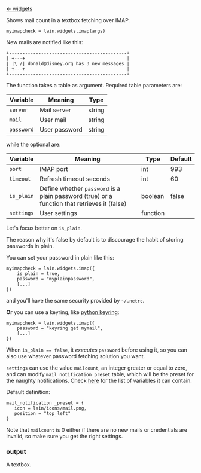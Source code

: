 [<- widgets](https://github.com/copycat-killer/lain/wiki/Widgets)

Shows mail count in a textbox fetching over IMAP.

	myimapcheck = lain.widgets.imap(args)

New mails are notified like this:

	+--------------------------------------------+
	| +---+                                      |
	| |\ /| donald@disney.org has 3 new messages |
	| +---+                                      |
	+--------------------------------------------+

The function takes a table as argument. Required table parameters are:

Variable | Meaning | Type
--- | --- | ---
`server` | Mail server | string
`mail` | User mail | string
`password` | User password | string

while the optional are:

Variable | Meaning | Type | Default
--- | --- | --- | ---
`port` | IMAP port | int | 993
`timeout` | Refresh timeout seconds | int | 60
`is_plain` | Define whether `password` is a plain password (true) or a function that retrieves it (false) | boolean | false
`settings` | User settings | function

Let's focus better on `is_plain`.

The reason why it's false by default is to discourage the habit of storing passwords in plain.

You can set your password in plain like this:

    myimapcheck = lain.widgets.imap({
        is_plain = true,
        password = "myplainpassword",
        [...]
    })

and you'll have the same security provided by `~/.netrc`.

**Or** you can use a keyring, like [python keyring](https://pypi.python.org/pypi/keyring):

    myimapcheck = lain.widgets.imap({
        password = "keyring get mymail",
        [...]
    })

When `is_plain == false`, it *executes* `password` before using it, so you can also use whatever password fetching solution you want.

`settings` can use the value `mailcount`, an integer greater or equal to zero, and can modify `mail_notification_preset` table, which will be the preset for the naughty notifications. Check [here](http://awesome.naquadah.org/doc/api/modules/naughty.html#notify) for the list of variables it can contain. 

Default definition:

    mail_notification _preset = {
       icon = lain/icons/mail.png,
       position = "top_left"
    }

Note that `mailcount` is 0 either if there are no new mails or credentials are invalid, so make sure you get the right settings.

### output 

A textbox.